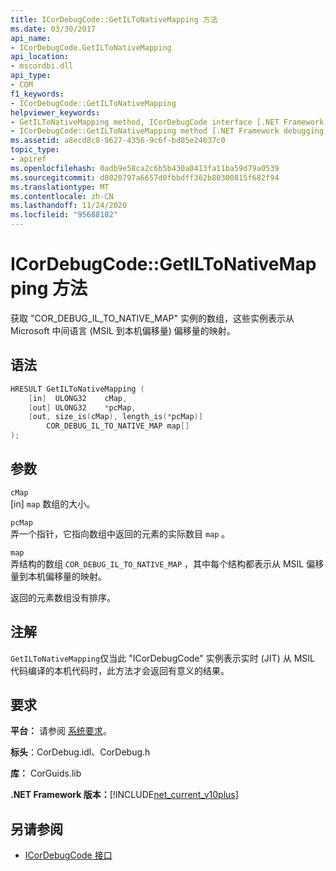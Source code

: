 ```yaml
---
title: ICorDebugCode::GetILToNativeMapping 方法
ms.date: 03/30/2017
api_name:
- ICorDebugCode.GetILToNativeMapping
api_location:
- mscordbi.dll
api_type:
- COM
f1_keywords:
- ICorDebugCode::GetILToNativeMapping
helpviewer_keywords:
- GetILToNativeMapping method, ICorDebugCode interface [.NET Framework debugging]
- ICorDebugCode::GetILToNativeMapping method [.NET Framework debugging]
ms.assetid: a8ecd8c8-9627-4356-9c6f-bd05e24637c0
topic_type:
- apiref
ms.openlocfilehash: 0adb9e58ca2c6b5b430a0413fa11ba59d79a0539
ms.sourcegitcommit: d8020797a6657d0fbbdff362b80300815f682f94
ms.translationtype: MT
ms.contentlocale: zh-CN
ms.lasthandoff: 11/24/2020
ms.locfileid: "95688102"
---
```

# <a name="icordebugcodegetiltonativemapping-method"></a>ICorDebugCode::GetILToNativeMapping 方法

获取 "COR_DEBUG_IL_TO_NATIVE_MAP" 实例的数组，这些实例表示从 Microsoft 中间语言 (MSIL 到本机偏移量) 偏移量的映射。  
  
## <a name="syntax"></a>语法  
  
```cpp  
HRESULT GetILToNativeMapping (  
    [in]  ULONG32    cMap,  
    [out] ULONG32    *pcMap,  
    [out, size_is(cMap), length_is(*pcMap)]  
        COR_DEBUG_IL_TO_NATIVE_MAP map[]  
);  
```  
  
## <a name="parameters"></a>参数  

 `cMap`  
 [in] `map` 数组的大小。  
  
 `pcMap`  
 弄一个指针，它指向数组中返回的元素的实际数目 `map` 。  
  
 `map`  
 弄结构的数组 `COR_DEBUG_IL_TO_NATIVE_MAP` ，其中每个结构都表示从 MSIL 偏移量到本机偏移量的映射。  
  
 返回的元素数组没有排序。  
  
## <a name="remarks"></a>注解  

 `GetILToNativeMapping`仅当此 "ICorDebugCode" 实例表示实时 (JIT) 从 MSIL 代码编译的本机代码时，此方法才会返回有意义的结果。  
  
## <a name="requirements"></a>要求  

 **平台：** 请参阅 [系统要求](../../get-started/system-requirements.md)。  
  
 **标头**：CorDebug.idl、CorDebug.h  
  
 **库：** CorGuids.lib  
  
 **.NET Framework 版本：**[!INCLUDE[net_current_v10plus](../../../../includes/net-current-v10plus-md.md)]  
  
## <a name="see-also"></a>另请参阅

- [ICorDebugCode 接口](icordebugcode-interface1.md)
